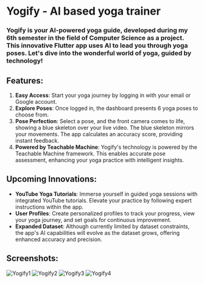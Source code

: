 # Yogify - AI based yoga trainer
### Yogify is your AI-powered yoga guide, developed during my 6th semester in the field of Computer Science as a project. This innovative Flutter app uses AI to lead you through yoga poses. Let's dive into the wonderful world of yoga, guided by technology!
## Features:
1. **Easy Access**: Start your yoga journey by logging in with your email or Google account.
1. **Explore Poses**: Once logged in, the dashboard presents 6 yoga poses to choose from.
1. **Pose Perfection**: Select a pose, and the front camera comes to life, showing a blue skeleton over your live video. The blue skeleton mirrors your movements. The app calculates an accuracy score, providing instant feedback.
1. **Powered by Teachable Machine**: Yogify's technology is powered by the Teachable Machine framework. This enables accurate pose assessment, enhancing your yoga practice with intelligent insights.
## Upcoming Innovations:
- **YouTube Yoga Tutorials**: Immerse yourself in guided yoga sessions with integrated YouTube tutorials. Elevate your practice by following expert instructions within the app.
- **User Profiles**: Create personalized profiles to track your progress, view your yoga journey, and set goals for continuous improvement.
- **Expanded Dataset**: Although currently limited by dataset constraints, the app's AI capabilities will evolve as the dataset grows, offering enhanced accuracy and precision.
## Screenshots:
![Yogify1](https://github.com/DeepaNadar/Yogify/assets/141585733/902d7c1b-fef3-4902-92ba-3ddf3cb62f98) ![Yogify2](https://github.com/DeepaNadar/Yogify/assets/141585733/5b92a990-7eda-4e29-bfdc-d07dd50ea623)
![Yogify3](https://github.com/DeepaNadar/Yogify/assets/141585733/cc0977b4-fd6b-491b-aa04-3527add155c1) ![Yogify4](https://github.com/DeepaNadar/Yogify/assets/141585733/4d5a711e-362c-4b7b-8132-dc37663b6195)








